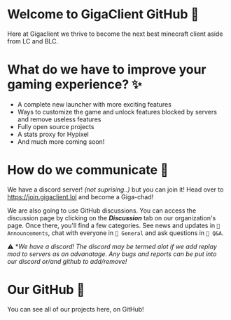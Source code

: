 # Welcome to GigaClient GitHub 👋

Here at Gigaclient we thrive to become the next best minecraft client aside from LC and BLC.

# What do we have to improve your gaming experience? ✨
  * A complete new launcher with more exciting features
  * Ways to customize the game and unlock features blocked by servers and remove useless features
  * Fully open source projects
  * A stats proxy for Hypixel
  * And much more coming soon!

# How do we communicate 💬

We have a discord server! *(not suprising..)* but you can join it! Head over to https://join.gigaclient.lol and become a Giga-chad!

We are also going to use GitHub discussions. You can access the discussion page by clicking on the ***Discussion*** tab on our organization's page. Once there, you'll find a few categories. See news and updates in `📣 Announcements`, chat with everyone in `💬 General` and ask questions in `🙏 Q&A`.

⚠️ **We have a discord! The discord may be termed alot if we add replay mod to servers as an advanatage. Any bugs and reports can be put into our discord or/and github to add/remove!*

# Our GitHub 🦑
You can see all of our projects here, on GitHub!
